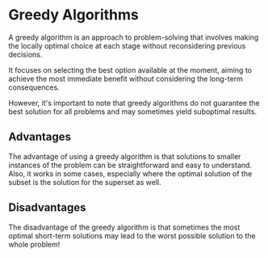 # Greedy Algorithms

A greedy algorithm is an approach to problem-solving that involves making the locally optimal choice at each stage without reconsidering previous decisions.

It focuses on selecting the best option available at the moment, aiming to achieve the most immediate benefit without considering the long-term consequences.

However, it's important to note that greedy algorithms do not guarantee the best solution for all problems and may sometimes yield suboptimal results.

## Advantages
The advantage of using a greedy algorithm is that solutions to smaller instances of the problem can be straightforward and easy to understand. Also, it works in some cases, especially where the optimal solution of the subset is the solution for the superset as well.

## Disadvantages
The disadvantage of the greedy algorithm is that sometimes the most optimal short-term solutions may lead to the worst possible solution to the whole problem!
